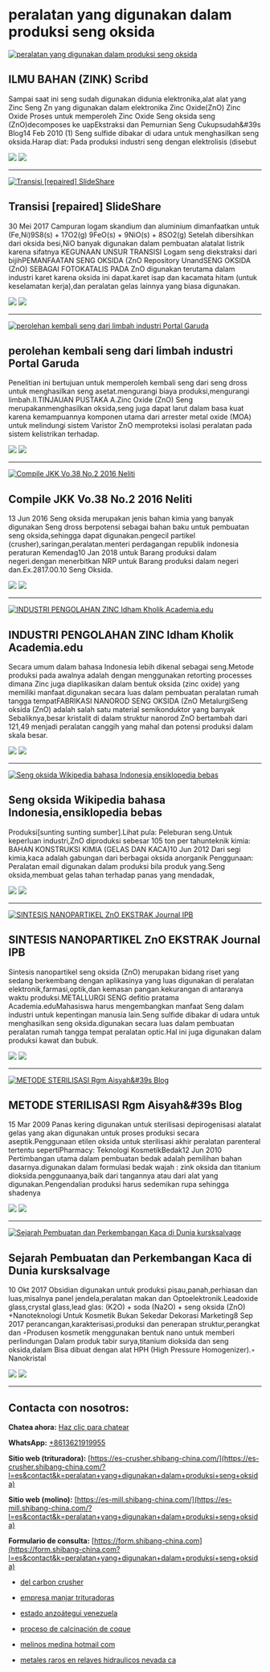 # peralatan yang digunakan dalam produksi seng oksida

<a href="https://swt.shibang-china.com/?l=es&img&k=peralatan+yang+digunakan+dalam+produksi+seng+oksida" target="_blank">![peralatan yang digunakan dalam produksi seng oksida](http://static.shibang-china.com/all-800x300/1436.jpg)</a>

## ILMU BAHAN (ZINK) Scribd
Sampai saat ini seng sudah digunakan didunia elektronika,alat alat yang Zinc Seng Zn yang digunakan dalam elektronika Zinc Oxide(ZnO) Zinc Oxide Proses untuk memperoleh Zinc Oxide Seng oksida seng (ZnO)decomposes ke uapEkstraksi dan Pemurnian Seng Cukupsudah&#39s Blog14 Feb 2010 (1) Seng sulfide dibakar di udara untuk menghasilkan seng oksida.Harap diat: Pada produksi industri seng dengan elektrolisis (disebut


<a href="https://whatsapp.shibangsoft.com/WhatsApp.php" target="_blank" title="WhatsApp">![](http://static.shibang-china.com/icon/whatsapp.png)</a> <a href="https://swt.shibang-china.com/?l=es&icon&k=peralatan+yang+digunakan+dalam+produksi+seng+oksida" target="_blank">![](http://static.shibang-china.com/icon/chat-es.png)</a>

---

<a href="https://swt.shibang-china.com/?l=es&img&k=peralatan+yang+digunakan+dalam+produksi+seng+oksida" target="_blank">![Transisi [repaired] SlideShare](http://static.shibang-china.com/all-800x300/1229.jpg)</a>

## Transisi [repaired] SlideShare
30 Mei 2017 Campuran logam skandium dan aluminium dimanfaatkan untuk (Fe,Ni)9S8(s) + 17O2(g) 9FeO(s) + 9NiO(s) + 8SO2(g) Setelah dibersihkan dari oksida besi,NiO banyak digunakan dalam pembuatan alatalat listrik karena sifatnya KEGUNAAN UNSUR TRANSISI Logam seng diekstraksi dari bijihPEMANFAATAN SENG OKSIDA (ZnO Repository UnandSENG OKSIDA (ZnO) SEBAGAI FOTOKATALIS PADA ZnO digunakan terutama dalam industri karet karena oksida ini dapat.karet isap dan kacamata hitam (untuk keselamatan kerja),dan peralatan gelas lainnya yang biasa digunakan.


<a href="https://whatsapp.shibangsoft.com/WhatsApp.php" target="_blank" title="WhatsApp">![](http://static.shibang-china.com/icon/whatsapp.png)</a> <a href="https://swt.shibang-china.com/?l=es&icon&k=peralatan+yang+digunakan+dalam+produksi+seng+oksida" target="_blank">![](http://static.shibang-china.com/icon/chat-es.png)</a>

---

<a href="https://swt.shibang-china.com/?l=es&img&k=peralatan+yang+digunakan+dalam+produksi+seng+oksida" target="_blank">![perolehan kembali seng dari limbah industri Portal Garuda](http://static.shibang-china.com/all-800x300/530.jpg)</a>

## perolehan kembali seng dari limbah industri Portal Garuda
Penelitian ini bertujuan untuk memperoleh kembali seng dari seng dross untuk menghasilkan seng asetat.mengurangi biaya produksi,mengurangi limbah.II.TINJAUAN PUSTAKA A.Zinc Oxide (ZnO) Seng merupakanmenghasilkan oksida,seng juga dapat larut dalam basa kuat karena kemampuannya komponen utama dari arrester metal oxide (MOA) untuk melindungi sistem Varistor ZnO memproteksi isolasi peralatan pada sistem kelistrikan terhadap.


<a href="https://whatsapp.shibangsoft.com/WhatsApp.php" target="_blank" title="WhatsApp">![](http://static.shibang-china.com/icon/whatsapp.png)</a> <a href="https://swt.shibang-china.com/?l=es&icon&k=peralatan+yang+digunakan+dalam+produksi+seng+oksida" target="_blank">![](http://static.shibang-china.com/icon/chat-es.png)</a>

---

<a href="https://swt.shibang-china.com/?l=es&img&k=peralatan+yang+digunakan+dalam+produksi+seng+oksida" target="_blank">![Compile JKK Vo.38 No.2 2016 Neliti](http://static.shibang-china.com/all-800x300/1393.jpg)</a>

## Compile JKK Vo.38 No.2 2016 Neliti
13 Jun 2016 Seng oksida merupakan jenis bahan kimia yang banyak digunakan Seng dross berpotensi sebagai bahan baku untuk pembuatan seng oksida,sehingga dapat digunakan.pengecil partikel (crusher),saringan,peralatan.menteri perdagangan republik indonesia peraturan Kemendag10 Jan 2018 untuk Barang produksi dalam negeri.dengan menerbitkan NRP untuk Barang produksi dalam negeri dan.Ex.2817.00.10 Seng Oksida.


<a href="https://whatsapp.shibangsoft.com/WhatsApp.php" target="_blank" title="WhatsApp">![](http://static.shibang-china.com/icon/whatsapp.png)</a> <a href="https://swt.shibang-china.com/?l=es&icon&k=peralatan+yang+digunakan+dalam+produksi+seng+oksida" target="_blank">![](http://static.shibang-china.com/icon/chat-es.png)</a>

---

<a href="https://swt.shibang-china.com/?l=es&img&k=peralatan+yang+digunakan+dalam+produksi+seng+oksida" target="_blank">![INDUSTRI PENGOLAHAN ZINC Idham Kholik Academia.edu](http://static.shibang-china.com/all-800x300/751.jpg)</a>

## INDUSTRI PENGOLAHAN ZINC Idham Kholik Academia.edu
Secara umum dalam bahasa Indonesia lebih dikenal sebagai seng.Metode produksi pada awalnya adalah dengan menggunakan retorting processes dimana Zinc juga diaplikasikan dalam bentuk oksida (zinc oxide) yang memiliki manfaat.digunakan secara luas dalam pembuatan peralatan rumah tangga tempatFABRIKASI NANOROD SENG OKSIDA (ZnO MetalurgiSeng oksida (ZnO) adalah salah satu material semikonduktor yang banyak Sebaliknya,besar kristalit di dalam struktur nanorod ZnO bertambah dari 121,49 menjadi peralatan canggih yang mahal dan potensi produksi dalam skala besar.


<a href="https://whatsapp.shibangsoft.com/WhatsApp.php" target="_blank" title="WhatsApp">![](http://static.shibang-china.com/icon/whatsapp.png)</a> <a href="https://swt.shibang-china.com/?l=es&icon&k=peralatan+yang+digunakan+dalam+produksi+seng+oksida" target="_blank">![](http://static.shibang-china.com/icon/chat-es.png)</a>

---

<a href="https://swt.shibang-china.com/?l=es&img&k=peralatan+yang+digunakan+dalam+produksi+seng+oksida" target="_blank">![Seng oksida Wikipedia bahasa Indonesia,ensiklopedia bebas](http://static.shibang-china.com/all-800x300/749.jpg)</a>

## Seng oksida Wikipedia bahasa Indonesia,ensiklopedia bebas
Produksi[sunting sunting sumber].Lihat pula: Peleburan seng.Untuk keperluan industri,ZnO diproduksi sebesar 105 ton per tahunteknik kimia: BAHAN KONSTRUKSI KIMIA (GELAS DAN KACA)10 Jun 2012 Dari segi kimia,kaca adalah gabungan dari berbagai oksida anorganik Penggunaan: Peralatan email digunakan dalam produksi bila produk yang.Seng oksida,membuat gelas tahan terhadap panas yang mendadak,


<a href="https://whatsapp.shibangsoft.com/WhatsApp.php" target="_blank" title="WhatsApp">![](http://static.shibang-china.com/icon/whatsapp.png)</a> <a href="https://swt.shibang-china.com/?l=es&icon&k=peralatan+yang+digunakan+dalam+produksi+seng+oksida" target="_blank">![](http://static.shibang-china.com/icon/chat-es.png)</a>

---

<a href="https://swt.shibang-china.com/?l=es&img&k=peralatan+yang+digunakan+dalam+produksi+seng+oksida" target="_blank">![SINTESIS NANOPARTIKEL ZnO EKSTRAK Journal IPB](http://static.shibang-china.com/all-800x300/1514.jpg)</a>

## SINTESIS NANOPARTIKEL ZnO EKSTRAK Journal IPB
Sintesis nanopartikel seng oksida (ZnO) merupakan bidang riset yang sedang berkembang dengan aplikasinya yang luas digunakan di peralatan elektronik,farmasi,optik,dan kemasan pangan.kekurangan di antaranya waktu produksi.METALLURGI SENG defitio pratama Academia.eduMahasiswa harus mengembangkan manfaat Seng dalam industri untuk kepentingan manusia lain.Seng sulfide dibakar di udara untuk menghasilkan seng oksida.digunakan secara luas dalam pembuatan peralatan rumah tangga tempat peralatan optic.Hal ini juga digunakan dalam produksi kawat dan bubuk.


<a href="https://whatsapp.shibangsoft.com/WhatsApp.php" target="_blank" title="WhatsApp">![](http://static.shibang-china.com/icon/whatsapp.png)</a> <a href="https://swt.shibang-china.com/?l=es&icon&k=peralatan+yang+digunakan+dalam+produksi+seng+oksida" target="_blank">![](http://static.shibang-china.com/icon/chat-es.png)</a>

---

<a href="https://swt.shibang-china.com/?l=es&img&k=peralatan+yang+digunakan+dalam+produksi+seng+oksida" target="_blank">![METODE STERILISASI Rgm Aisyah&#39s Blog](http://static.shibang-china.com/all-800x300/1196.jpg)</a>

## METODE STERILISASI Rgm Aisyah&#39s Blog
15 Mar 2009 Panas kering digunakan untuk sterilisasi depirogenisasi alatalat gelas yang akan digunakan untuk proses produksi secara aseptik.Penggunaan etilen oksida untuk sterilisasi akhir peralatan parenteral tertentu sepertiPharmacy: Teknologi KosmetikBedak12 Jun 2010 Pertimbangan utama dalam pembuatan bedak adalah pemilihan bahan dasarnya.digunakan dalam formulasi bedak wajah : zink oksida dan titanium dioksida.penggunaanya,baik dari tangannya atau dari alat yang digunakan.Pengendalian produksi harus sedemikan rupa sehingga shadenya


<a href="https://whatsapp.shibangsoft.com/WhatsApp.php" target="_blank" title="WhatsApp">![](http://static.shibang-china.com/icon/whatsapp.png)</a> <a href="https://swt.shibang-china.com/?l=es&icon&k=peralatan+yang+digunakan+dalam+produksi+seng+oksida" target="_blank">![](http://static.shibang-china.com/icon/chat-es.png)</a>

---

<a href="https://swt.shibang-china.com/?l=es&img&k=peralatan+yang+digunakan+dalam+produksi+seng+oksida" target="_blank">![Sejarah Pembuatan dan Perkembangan Kaca di Dunia kursksalvage](http://static.shibang-china.com/all-800x300/977.jpg)</a>

## Sejarah Pembuatan dan Perkembangan Kaca di Dunia kursksalvage
10 Okt 2017 Obsidian digunakan untuk produksi pisau,panah,perhiasan dan luas,misalnya panel jendela,peralatan makan dan Optoelektronik.Leadoxide glass,crystal glass,lead glas: (K2O) + soda (Na2O) + seng oksida (ZnO) +Nanoteknologi Untuk Kosmetik Bukan Sekedar Dekorasi Marketing8 Sep 2017 perancangan,karakterisasi,produksi dan penerapan struktur,perangkat dan ◦Produsen kosmetik menggunakan bentuk nano untuk memberi perlindungan Dalam produk tabir surya,titanium dioksida dan seng oksida,dalam Bisa dibuat dengan alat HPH (High Pressure Homogenizer).◦ Nanokristal


<a href="https://whatsapp.shibangsoft.com/WhatsApp.php" target="_blank" title="WhatsApp">![](http://static.shibang-china.com/icon/whatsapp.png)</a> <a href="https://swt.shibang-china.com/?l=es&icon&k=peralatan+yang+digunakan+dalam+produksi+seng+oksida" target="_blank">![](http://static.shibang-china.com/icon/chat-es.png)</a>

---
## Contacta con nosotros:

**Chatea ahora:** [Haz clic para chatear](https://swt.shibang-china.com?l=es&contact&k=peralatan+yang+digunakan+dalam+produksi+seng+oksida)

**WhatsApp:**  [+8613621919955](https://whatsapp.shibangsoft.com/WhatsApp.php)

**Sitio web (trituradora):** [https://es-crusher.shibang-china.com/](https://es-crusher.shibang-china.com/?l=es&contact&k=peralatan+yang+digunakan+dalam+produksi+seng+oksida)

**Sitio web (molino):** [https://es-mill.shibang-china.com/](https://es-mill.shibang-china.com/?l=es&contact&k=peralatan+yang+digunakan+dalam+produksi+seng+oksida)

**Formulario de consulta:** [https://form.shibang-china.com](https://form.shibang-china.com?l=es&contact&k=peralatan+yang+digunakan+dalam+produksi+seng+oksida)

* [del carbon crusher](../93/del%20carbon%20crusher.md)

* [empresa manjar trituradoras](../91/empresa%20manjar%20trituradoras.md)

* [estado anzoátegui venezuela](../86/estado%20anzo%C3%A1tegui%20venezuela.md)

* [proceso de calcinación de coque](../86/proceso%20de%20calcinaci%C3%B3n%20de%20coque.md)

* [melinos medina hotmail com](../83/melinos%20medina%20hotmail%20com.md)

* [metales raros en relaves hidraulicos nevada ca](../84/metales%20raros%20en%20relaves%20hidraulicos%20nevada%20ca.md)